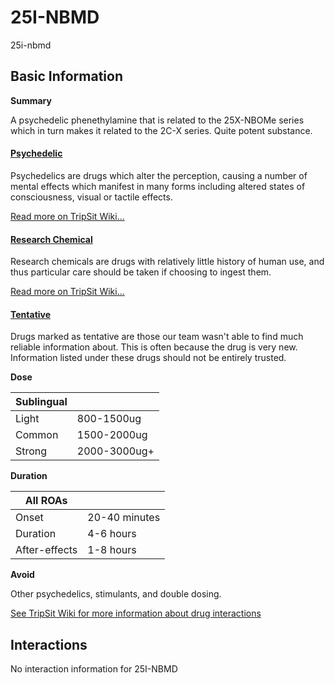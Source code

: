 # 25I-NBMD

25i-nbmd

## Basic Information

**Summary**

A psychedelic phenethylamine that is related to the 25X-NBOMe series which in turn makes it related to the 2C-X series. Quite potent substance.

#### [Psychedelic](/category/psychedelic)

Psychedelics are drugs which alter the perception, causing a number of mental effects which manifest in many forms including altered states of consciousness, visual or tactile effects.

[Read more on TripSit Wiki...](#{category.wiki})

#### [Research Chemical](/category/research-chemical)

Research chemicals are drugs with relatively little history of human use, and thus particular care should be taken if choosing to ingest them.

[Read more on TripSit Wiki...](#{category.wiki})

#### [Tentative](/category/tentative)

Drugs marked as tentative are those our team wasn't able to find much reliable information about. This is often because the drug is very new. Information listed under these drugs should not be entirely trusted.

**Dose**

| Sublingual |              |
| ---------- | ------------ |
| Light      | 800-1500ug   |
| Common     | 1500-2000ug  |
| Strong     | 2000-3000ug+ |

**Duration**

| All ROAs      |               |
| ------------- | ------------- |
| Onset         | 20-40 minutes |
| Duration      | 4-6 hours     |
| After-effects | 1-8 hours     |

**Avoid**

Other psychedelics, stimulants, and double dosing.

[See TripSit Wiki for more information about drug interactions](http://combo.tripsit.me/)

## Interactions

No interaction information for 25I-NBMD